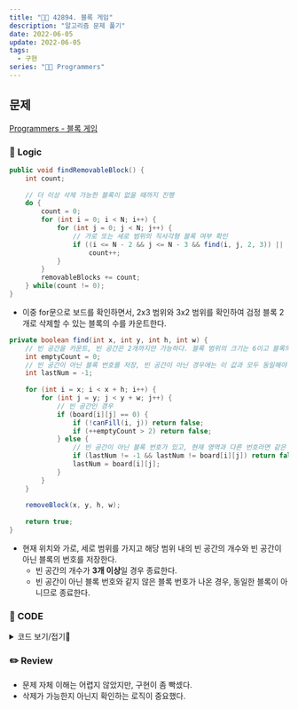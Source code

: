 ```yaml
---
title: "👩‍💻 42894. 블록 게임"
description: "알고리즘 문제 풀기"
date: 2022-06-05
update: 2022-06-05
tags:
  - 구현
series: "👩‍💻 Programmers"
---
```


## 문제
[Programmers - 블록 게임](https://programmers.co.kr/learn/courses/30/lessons/42894)

### 📍 **Logic**

```java
public void findRemovableBlock() {
    int count;
    
    // 더 이상 삭제 가능한 블록이 없을 때까지 진행
    do {
        count = 0;
        for (int i = 0; i < N; i++) {
            for (int j = 0; j < N; j++) {
                // 가로 또는 세로 범위의 직사각형 블록 여부 확인
                if ((i <= N - 2 && j <= N - 3 && find(i, j, 2, 3)) || (i <= N - 3 && j <= N - 2 && find(i, j, 3, 2)))
                    count++;
            }
        }
        removableBlocks += count;
    } while(count != 0);
}
```

- 이중 for문으로 보드를 확인하면서, 2x3 범위와 3x2 범위를 확인하여 검정 블록 2개로 삭제할 수 있는 블록의 수를 카운트한다.

```java
private boolean find(int x, int y, int h, int w) {
    // 빈 공간을 카운트, 빈 공간은 2개까지만 가능하다. 블록 범위의 크기는 6이고 블록의 크기는 4이기 때문
    int emptyCount = 0;
    // 빈 공간이 아닌 블록 번호를 저장, 빈 공간이 아닌 경우에는 이 값과 모두 동일해야 함
    int lastNum = -1;
    
    for (int i = x; i < x + h; i++) {
        for (int j = y; j < y + w; j++) {
            // 빈 공간인 경우
            if (board[i][j] == 0) {
                if (!canFill(i, j)) return false;
                if (++emptyCount > 2) return false;
            } else {
                // 빈 공간이 아닌 블록 번호가 있고, 현재 영역과 다른 번호라면 같은 블록이 아니므로 종료
                if (lastNum != -1 && lastNum != board[i][j]) return false;
                lastNum = board[i][j];
            }
        }
    }
    
    removeBlock(x, y, h, w);
    
    return true;
}
```

- 현재 위치와 가로, 세로 범위를 가지고 해당 범위 내의 빈 공간의 개수와 빈 공간이 아닌 블록의 번호를 저장한다.
  - 빈 공간의 개수가 **3개 이상**일 경우 종료한다.
  - 빈 공간이 아닌 블록 번호와 같지 않은 블록 번호가 나온 경우, 동일한 블록이 아니므로 종료한다.

### 📄 **CODE**

<details>
  <summary>코드 보기/접기💫</summary>
    <div markdown="1">

	import java.util.*;

    class Board {
        int N;
        int[][] board;
        // 지울 수 있는 블록의 수
        int removableBlocks = 0;
        
        public Board(int[][] board) {
            this.N = board.length;
            this.board = board;
        }
        
        public void findRemovableBlock() {
            int count;
            
            // 더 이상 삭제 가능한 블록이 없을 때까지 진행
            do {
                count = 0;
                for (int i = 0; i < N; i++) {
                    for (int j = 0; j < N; j++) {
                        // 가로 또는 세로 범위의 직사각형 블록 여부 확인
                        if ((i <= N - 2 && j <= N - 3 && find(i, j, 2, 3)) || (i <= N - 3 && j <= N - 2 && find(i, j, 3, 2)))
                            count++;
                    }
                }
                removableBlocks += count;
            } while(count != 0);
        }
        
        private boolean find(int x, int y, int h, int w) {
            // 빈 공간을 카운트, 빈 공간은 2개까지만 가능하다. 블록 범위의 크기는 6이고 블록의 크기는 4이기 때문
            int emptyCount = 0;
            // 빈 공간이 아닌 블록 번호를 저장, 빈 공간이 아닌 경우에는 이 값과 모두 동일해야 함
            int lastNum = -1;
            
            for (int i = x; i < x + h; i++) {
                for (int j = y; j < y + w; j++) {
                    // 빈 공간인 경우
                    if (board[i][j] == 0) {
                        if (!canFill(i, j)) return false;
                        if (++emptyCount > 2) return false;
                    } else {
                        // 빈 공간이 아닌 블록 번호가 있고, 현재 영역과 다른 번호라면 같은 블록이 아니므로 종료
                        if (lastNum != -1 && lastNum != board[i][j]) return false;
                        lastNum = board[i][j];
                    }
                }
            }
            
            removeBlock(x, y, h, w);
            
            return true;
        }
        
        // 해당 공간을 채울 수 있는지 확인하는 함수, 해당 행의 윗 행까지가 비어있는지 확인
        private boolean canFill(int x, int y) {
            for (int i = 0; i < x; i++)
                if (board[i][y] != 0) return false;
            
            return true;
        }
        
        // 블록 삭제
        private void removeBlock(int x, int y, int h, int w) {
            for (int i = x; i < x + h; i++)
                for (int j = y; j < y + w; j++)
                    board[i][j] = 0;
        }
        
        public int getCount() {
            return removableBlocks;
        }
    }

    class Solution {
        public int solution(int[][] board) {
            Board b = new Board(board);
            
            b.findRemovableBlock();
            
            return b.getCount();
        }
    }
  	</div>
</details>

### ✏️ **Review**
- 문제 자체 이해는 어렵지 않았지만, 구현이 좀 빡셌다.
- 삭제가 가능한지 아닌지 확인하는 로직이 중요했다.